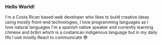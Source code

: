 ### Hello World!

I'm a Costa Rican based web developer who likes to build creative ideas using mostly front-end technologies, I love programming languages as I love natural languages I'm a spanish native speaker and currently learning chinese and bribri which is a costarican indigenous language but in my daily life I use mostly React to communicate 😎
<!--

